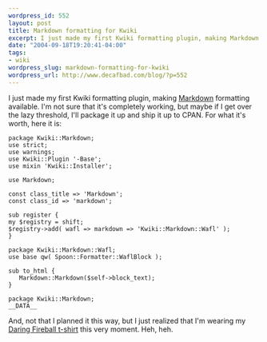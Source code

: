 ```yaml
--- 
wordpress_id: 552
layout: post
title: Markdown formatting for Kwiki
excerpt: I just made my first Kwiki formatting plugin, making Markdown formatting available.
date: "2004-09-18T19:20:41-04:00"
tags: 
- wiki
wordpress_slug: markdown-formatting-for-kwiki
wordpress_url: http://www.decafbad.com/blog/?p=552
---
```

I just made my first Kwiki formatting plugin, making [Markdown][markdown] formatting available.  I'm not sure that it's completely working, but maybe if I get over the lazy threshold, I'll package it up and ship it up to CPAN.  For what it's worth, here it is:

    package Kwiki::Markdown;
    use strict;
    use warnings;
    use Kwiki::Plugin '-Base';
    use mixin 'Kwiki::Installer';
    
    use Markdown;
    
    const class_title => 'Markdown';
    const class_id => 'markdown';
    
    sub register {
	my $registry = shift;
	$registry->add( wafl => markdown => 'Kwiki::Markdown::Wafl' );
    }
    
    package Kwiki::Markdown::Wafl;
    use base qw( Spoon::Formatter::WaflBlock );
    
    sub to_html {
       Markdown::Markdown($self->block_text);
    }
    
    package Kwiki::Markdown;
    __DATA__
    
And, not that I planned it this way, but I just realized that I'm wearing my [Daring Fireball t-shirt][tshirt] this very moment.  Heh, heh.

[markdown]: http://daringfireball.net/projects/markdown/
[tshirt]: http://daringfireball.net/members/
